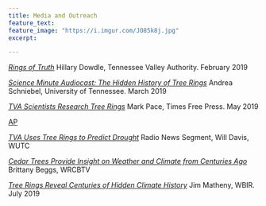 ```yaml
---
title: Media and Outreach
feature_text:
feature_image: "https://i.imgur.com/JO85k8j.jpg"
excerpt: 

---
```


[*Rings of Truth*](https://www.tva.gov/Environment/Rings-of-Truth) Hillary Dowdle, Tennessee Valley Authority. February 2019


[*Science Minute Audiocast: The Hidden History of Tree Rings*](https://news.utk.edu/2019/03/14/science-minute-audiocast-the-hidden-history-in-tree-rings/) Andrea Schniebel, University of Tennessee. March 2019


[*TVA Scientists Research Tree Rings*](https://www.timesfreepress.com/news/local/story/2019/may/15/tva-scientist-research-tree-rings/494742/) Mark Pace, Times Free Press. May 2019

[AP](https://www.usnews.com/news/best-states/tennessee/articles/2019-05-25/student-finishing-old-tva-research-on-tree-rings-and-weather)

[*TVA Uses Tree Rings to Predict Drought*](https://www.wutc.org/post/tva-uses-tree-rings-predict-drought) Radio News Segment, Will Davis, WUTC


[*Cedar Trees Provide Insight on Weather and Climate from Centuries Ago*](https://www.wrcbtv.com/story/40607346/cedar-trees-providing-insight-on-weather-and-climate-from-centuries-ago) Brittany Beggs, WRCBTV


[*Tree Rings Reveal Centuries of Hidden Climate History*](https://www.wbir.com/article/news/local/tree-rings-reveal-centuries-of-hidden-climate-history/51-00d21eee-60f1-471c-9b31-4d5a02e66c5d) Jim Matheny, WBIR. July 2019

